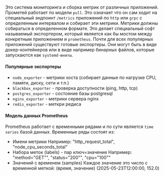 Это система мониторинга и сборка метрик от различных приложений. Прометей работает по модели `pull`. Это означает что он сам ходит на специальный эндпоинт `/metrics` приложений по `http` или `grpc` с определенным интервалом и собирает эти метрики. Метрики должны собираться в определенном формате. Это делает специальный софт называемый экспортером, который является как бы мостом между конкретным приложением и `prometheus`. Почти для всех популярных приложений существуют готовые экспортеры. Они могут быть в виде докер-контейнеров или в виде например бинарных файлов, которые запускаются как `systemd-юниты`.  

#### Популярные экспортеры
- `node_exporter` - метрики хоста (собирает данные по нагрузке CPU, памяти, диску, сети и т.п.)
- `blackbox_exporter` - проверка доступности (ping, http, tcp)
- `postgres_exporter` - состояние базы postgresql
- `nginx_exporter` - метрики сервера nginx 
- `redis_exporter` - меткри редиса

#### Модель данных Prometheus

Prometheus работает с временными рядами и по сути является `time series` базой данных. Временные ряды состоят из:
- Имени метрики
  Например: "http_request_total", "node_cpu_seconds_total"
- Набора меток (labels) - пар ключ=значение
  Например: "method="GET"", "status="200"", "cpu="100""
- Значений с временем (samples)
  Каждое значение это число с временной меткой:
  (время, значение) (2025-05-23T12:00:00, 152.0)